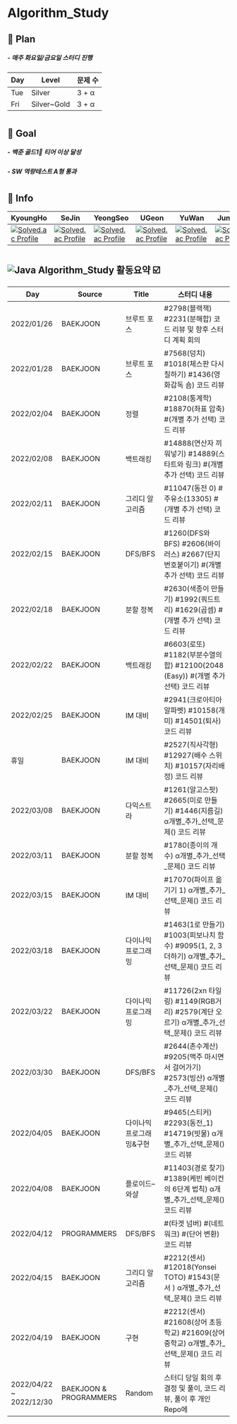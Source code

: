 # Algorithm_Study
## 💫 Plan
#####    - 매주 화요일/금요일 스터디 진행
| Day | Level | 문제 수 |
| -- | -- | -- |
| Tue | Silver | 3 + α |
| Fri | Silver~Gold | 3 + α |
#
## 💫 Goal
#####    - 백준 골드1🥇 티어 이상 달성 
#####    - SW 역량테스트 A형 통과
#  
## 💫 Info
| KyoungHo | SeJin | YeongSeo | UGeon | YuWan | JunWoo |
| -------- | ----- | -------- |------ | ----- | ------ |
|[![Solved.ac Profile](http://mazassumnida.wtf/api/mini/generate_badge?boj=rudgh46)](https://solved.ac/rudgh46)|[![Solved.ac Profile](http://mazassumnida.wtf/api/mini/generate_badge?boj=kimsezin)](https://solved.ac/kimsezin)|[![Solved.ac Profile](http://mazassumnida.wtf/api/mini/generate_badge?boj=dudtjakdl)](https://solved.ac/dudtjakdl)|[![Solved.ac Profile](http://mazassumnida.wtf/api/mini/generate_badge?boj=dnrjs8185)](https://solved.ac/dnrjs8185)|[![Solved.ac Profile](http://mazassumnida.wtf/api/mini/generate_badge?boj=enkong)](https://solved.ac/enkong)|[![Solved.ac Profile](http://mazassumnida.wtf/api/mini/generate_badge?boj=lastbest)](https://solved.ac/lastbest)|
#
## ![Java](https://img.shields.io/badge/Java-007396.svg?&style=for-the-badge&logo=Java&logoColor=white) Algorithm_Study 활동요약 ☑️
| Day | Source | Title |스터디 내용 |
| ------ | ------ | ------ |------------- |
| 2022/01/26 | BAEKJOON | 브루트 포스 | #2798(블랙잭) #2231(분해합) 코드 리뷰 및 향후 스터디 계획 회의 |
| 2022/01/28 | BAEKJOON | 브루트 포스 | #7568(덩치) #1018(체스판 다시 칠하기) #1436(영화감독 숌) 코드 리뷰 |
| 2022/02/04 | BAEKJOON | 정렬 | #2108(통계학) #18870(좌표 압축) #(개별 추가 선택) 코드 리뷰 |
| 2022/02/08 | BAEKJOON | 백트래킹 | #14888(연산자 끼워넣기) #14889(스타트와 링크) #(개별 추가 선택) 코드 리뷰 |
| 2022/02/11 | BAEKJOON | 그리디 알고리즘 | #11047(동전 0) #주유소(13305) #(개별 추가 선택) 코드 리뷰 |
| 2022/02/15 | BAEKJOON | DFS/BFS | #1260(DFS와 BFS) #2606(바이러스) #2667(단지번호붙이기) #(개별 추가 선택) 코드 리뷰 |
| 2022/02/18 | BAEKJOON | 분할 정복 | #2630(색종이 만들기) #1992(쿼드트리) #1629(곱셈) #(개별 추가 선택) 코드 리뷰 |
| 2022/02/22 | BAEKJOON | 백트래킹 | #6603(로또) #1182(부분수열의 합) #12100(2048 (Easy)) #(개별 추가 선택) 코드 리뷰 |
| 2022/02/25 | BAEKJOON | IM 대비 | #2941(크로아티아알파벳) #10158(개미) #14501(퇴사) 코드 리뷰 |
| 휴일 | BAEKJOON | IM 대비 | #2527(직사각형) #12927(배수 스위치) #10157(자리배정) 코드 리뷰 |
| 2022/03/08 | BAEKJOON | 다익스트라 | #1261(알고스팟) #2665(미로 만들기) #1446(지름길) α개별_추가_선택_문제() 코드 리뷰 |
| 2022/03/11 | BAEKJOON | 분할 정복 | #1780(종이의 개수) α개별_추가_선택_문제() 코드 리뷰 |
| 2022/03/15 | BAEKJOON | IM 대비 | #17070(파이프 옮기기 1) α개별_추가_선택_문제() 코드 리뷰 |
| 2022/03/18 | BAEKJOON | 다이나믹 프로그래밍 | #1463(1로 만들기) #1003(피보나치 함수) #9095(1, 2, 3 더하기) α개별_추가_선택_문제() 코드 리뷰 |
| 2022/03/22 | BAEKJOON | 다이나믹 프로그래밍 | #11726(2xn 타일링) #1149(RGB거리) #2579(계단 오르기) α개별_추가_선택_문제() 코드 리뷰 |
| 2022/03/30 | BAEKJOON | DFS/BFS | #2644(촌수계산) #9205(맥주 마시면서 걸어가기) #2573(빙산) α개별_추가_선택_문제() 코드 리뷰 |
| 2022/04/05 | BAEKJOON | 다이나믹 프로그래밍&구현 | #9465(스티커) #2293(동전_1) #14719(빗물) α개별_추가_선택_문제() 코드 리뷰 |
| 2022/04/08 | BAEKJOON | 플로이드–와샬 | #11403(경로 찾기) #1389(케빈 베이컨의 6단계 법칙) α개별_추가_선택_문제() 코드 리뷰 |
| 2022/04/12 | PROGRAMMERS | DFS/BFS | #(타겟 넘버) #(네트워크) #(단어 변환) 코드 리뷰 |
| 2022/04/15 | BAEKJOON | 그리디 알고리즘 | #2212(센서) #12018(Yonsei TOTO) #1543(문서 ) α개별_추가_선택_문제() 코드 리뷰 |
| 2022/04/19 | BAEKJOON | 구현 | #2212(센서) #21608(상어 초등학교) #21609(상어 중학교) α개별_추가_선택_문제() 코드 리뷰 |
| 2022/04/22 ~ 2022/12/30 | BAEKJOON & PROGRAMMERS | Random | 스터디 당일 회의 후 결정 및 풀이, 코드 리뷰, 풀이 후 개인 Repo에  |
